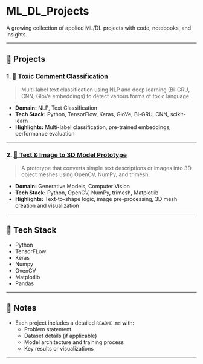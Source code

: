 # ML_DL_Projects
A growing collection of applied ML/DL projects with code, notebooks, and insights.

---

## 📁 Projects

### 1. [🔬 Toxic Comment Classification](toxic-comment-classification/)
> Multi-label text classification using NLP and deep learning (Bi-GRU, CNN, GloVe embeddings) to detect various forms of toxic language.

- **Domain:** NLP, Text Classification
- **Tech Stack:** Python, TensorFlow, Keras, GloVe, Bi-GRU, CNN, scikit-learn
- **Highlights:** Multi-label classification, pre-trained embeddings, performance evaluation

---

### 2. [🧱 Text & Image to 3D Model Prototype](text-image-to-3d/)
> A prototype that converts simple text descriptions or images into 3D object meshes using OpenCV, NumPy, and trimesh.

- **Domain:** Generative Models, Computer Vision
- **Tech Stack:** Python, OpenCV, NumPy, trimesh, Matplotlib
- **Highlights:** Text-to-shape logic, image pre-processing, 3D mesh creation and visualization

---

## 🚀 Tech Stack

- Python
- TensorFLow
- Keras
- Numpy
- OvenCV
- Matplotlib
- Pandas

---

## 📌 Notes

- Each project includes a detailed `README.md` with:
  - Problem statement
  - Dataset details (if applicable)
  - Model architecture and training process
  - Key results or visualizations

---


